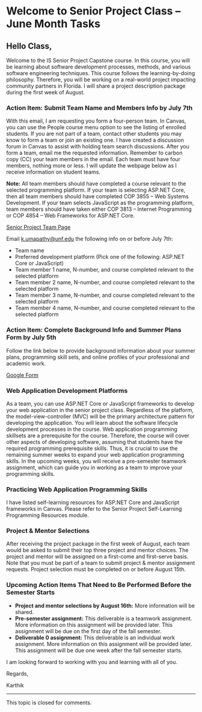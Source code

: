# Welcome to Senior Project Class – June Month Tasks

## Hello Class,

Welcome to the IS Senior Project Capstone course. In this course, you will be learning about software development processes, methods, and various software engineering techniques. This course follows the learning-by-doing philosophy. Therefore, you will be working on a real-world project impacting community partners in Florida. I will share a project description package during the first week of August.

### Action Item: Submit Team Name and Members Info by July 7th

With this email, I am requesting you form a four-person team. In Canvas, you can use the People course menu option to see the listing of enrolled students. If you are not part of a team, contact other students you may know to form a team or join an existing one. I have created a discussion forum in Canvas to assist with holding team search discussions. After you form a team, email me the requested information. Remember to carbon copy (CC) your team members in the email. Each team must have four members, nothing more or less. I will update the webpage below as I receive information on student teams.

**Note:** All team members should have completed a course relevant to the selected programming platform. If your team is selecting ASP.NET Core, then all team members should have completed COP 3855 – Web Systems Development. If your team selects JavaScript as the programming platform, team members should have taken either COP 3813 – Internet Programming or COP 4854 – Web Frameworks for ASP.NET Core.

[Senior Project Team Page](https://kumapathy.domains.unf.edu/sp/seniorprojectteams.html)

Email k.umapathy@unf.edu the following info on or before July 7th:
- Team name
- Preferred development platform (Pick one of the following: ASP.NET Core or JavaScript)
- Team member 1 name, N-number, and course completed relevant to the selected platform
- Team member 2 name, N-number, and course completed relevant to the selected platform
- Team member 3 name, N-number, and course completed relevant to the selected platform
- Team member 4 name, N-number, and course completed relevant to the selected platform

### Action Item: Complete Background Info and Summer Plans Form by July 5th

Follow the link below to provide background information about your summer plans, programming skill sets, and online profiles of your professional and academic work.

[Google Form](https://forms.gle/Q33wVYYZAht8m3iu9)

### Web Application Development Platforms

As a team, you can use ASP.NET Core or JavaScript frameworks to develop your web application in the senior project class. Regardless of the platform, the model-view-controller (MVC) will be the primary architecture pattern for developing the application. You will learn about the software lifecycle development processes in the course. Web application programming skillsets are a prerequisite for the course. Therefore, the course will cover other aspects of developing software, assuming that students have the required programming prerequisite skills. Thus, it is crucial to use the remaining summer weeks to expand your web application programming skills. In the upcoming weeks, you will receive a pre-semester teamwork assignment, which can guide you in working as a team to improve your programming skills.

### Practicing Web Application Programming Skills

I have listed self-learning resources for ASP.NET Core and JavaScript frameworks in Canvas. Please refer to the Senior Project Self-Learning Programming Resources module.

### Project & Mentor Selections

After receiving the project package in the first week of August, each team would be asked to submit their top three project and mentor choices. The project and mentor will be assigned on a first-come and first-serve basis. Note that you must be part of a team to submit project & mentor assignment requests. Project selection must be completed on or before August 15th.

### Upcoming Action Items That Need to Be Performed Before the Semester Starts
- **Project and mentor selections by August 16th:** More information will be shared.
- **Pre-semester assignment:** This deliverable is a teamwork assignment. More information on this assignment will be provided later. This assignment will be due on the first day of the fall semester.
- **Deliverable 0 assignment:** This deliverable is an individual work assignment. More information on this assignment will be provided later. This assignment will be due one week after the fall semester starts.

I am looking forward to working with you and learning with all of you.

Regards,

Karthik

---

This topic is closed for comments.